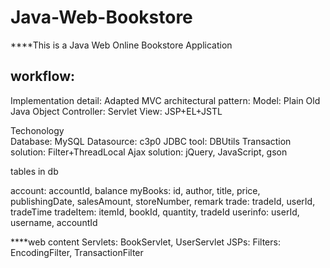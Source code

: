 # Java-Web-Bookstore

****This is a Java Web Online Bookstore Application

## workflow:


Implementation detail:
Adapted MVC architectural pattern:
  Model: Plain Old Java Object
  Controller: Servlet
  View: JSP+EL+JSTL

Techonology  
  Database: MySQL
  Datasource: c3p0
  JDBC tool: DBUtils
  Transaction solution: Filter+ThreadLocal
  Ajax solution: jQuery, JavaScript, gson
  
tables in db

account: accountId, balance
myBooks: id, author, title, price, publishingDate, salesAmount, storeNumber, remark
trade: tradeId, userId, tradeTime
tradeItem: itemId, bookId, quantity, tradeId
userinfo: userId, username, accountId

****web content
Servlets: BookServlet, UserServlet
JSPs: 
Filters: EncodingFilter, TransactionFilter
